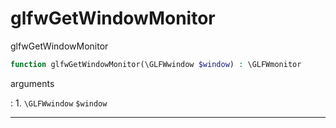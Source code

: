 # glfwGetWindowMonitor
glfwGetWindowMonitor

```php
function glfwGetWindowMonitor(\GLFWwindow $window) : \GLFWmonitor
```



arguments

:    1. `\GLFWwindow` `$window` 



---
     